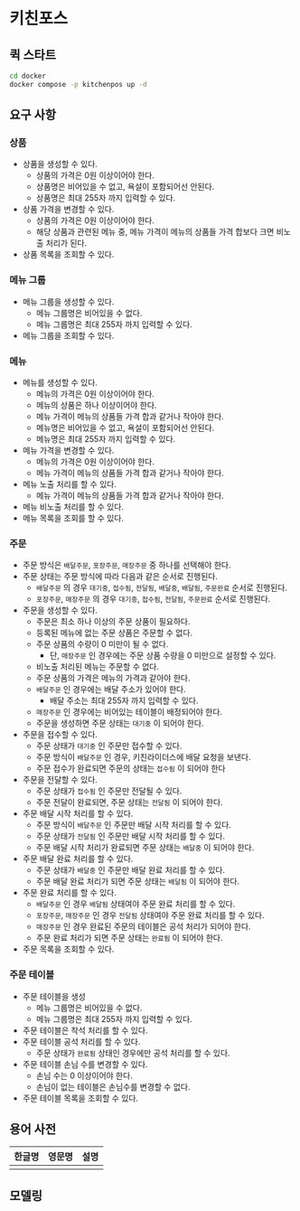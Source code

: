 # 키친포스

## 퀵 스타트

```sh
cd docker
docker compose -p kitchenpos up -d
```

## 요구 사항

### 상품

- 상품을 생성할 수 있다.
  - 상품의 가격은 0원 이상이어야 한다.
  - 상품명은 비어있을 수 없고, 욕설이 포함되어선 안된다.
  - 상품명은 최대 255자 까지 입력할 수 있다.
- 상품 가격을 변경할 수 있다.
  - 상품의 가격은 0원 이상이어야 한다.
  - 해당 상품과 관련된 메뉴 중, 메뉴 가격이 메뉴의 상품들 가격 합보다 크면 비노출 처리가 된다.
- 상품 목록을 조회할 수 있다.

### 메뉴 그룹

- 메뉴 그룹을 생성할 수 있다.
  - 메뉴 그룹명은 비어있을 수 없다.
  - 메뉴 그룹명은 최대 255자 까지 입력할 수 있다.
- 메뉴 그룹을 조회할 수 있다.

### 메뉴

- 메뉴를 생성할 수 있다.
  - 메뉴의 가격은 0원 이상이어야 한다.
  - 메뉴의 상품은 하나 이상이어야 한다.
  - 메뉴 가격이 메뉴의 상품들 가격 합과 같거나 작아야 한다.
  - 메뉴명은 비어있을 수 없고, 욕설이 포함되어선 안된다.
  - 메뉴명은 최대 255자 까지 입력할 수 있다.
- 메뉴 가격을 변경할 수 있다.
  - 메뉴의 가격은 0원 이상이어야 한다.
  - 메뉴 가격이 메뉴의 상품들 가격 합과 같거나 작아야 한다.
- 메뉴 노출 처리를 할 수 있다.
  - 메뉴 가격이 메뉴의 상품들 가격 합과 같거나 작아야 한다.
- 메뉴 비노출 처리를 할 수 있다.
- 메뉴 목록을 조회를 할 수 있다.

### 주문

- 주문 방식은 `배달주문`, `포장주문`, `매장주문` 중 하나를 선택해야 한다.
- 주문 상태는 주문 방식에 따라 다음과 같은 순서로 진행된다.
  - `배달주문` 의 경우 `대기중`, `접수됨`, `전달됨`, `배달중`, `배달됨`, `주문완료` 순서로 진행된다.
  - `포장주문`, `매장주문` 의 경우 `대기중`, `접수됨`, `전달됨`, `주문완료` 순서로 진행된다.
- 주문을 생성할 수 있다.
  - 주문은 최소 하나 이상의 주문 상품이 필요하다.
  - 등록된 메뉴에 없는 주문 상품은 주문할 수 없다.
  - 주문 상품의 수량이 0 미만이 될 수 없다.
    - 단, `매장주문` 인 경우에는 주문 상품 수량을 0 미만으로 설정할 수 있다.
  - 비노출 처리된 메뉴는 주문할 수 없다.
  - 주문 상품의 가격은 메뉴의 가격과 같아야 한다.
  - `배달주문` 인 경우에는 배달 주소가 있어야 한다.
    - 배달 주소는 최대 255자 까지 입력할 수 있다.
  - `매장주문` 인 경우에는 비어있는 테이블이 배정되어야 한다.
  - 주문을 생성하면 주문 상태는 `대기중` 이 되어야 한다.
- 주문을 접수할 수 있다.
  - 주문 상태가 `대기중` 인 주문만 접수할 수 있다.
  - 주문 방식이 `배달주문` 인 경우, 키친라이더스에 배달 요청을 보낸다.
  - 주문 접수가 완료되면 주문의 상태는 `접수됨` 이 되어야 한다 
- 주문을 전달할 수 있다.
  - 주문 상태가 `접수됨` 인 주문만 전달될 수 있다.
  - 주문 전달이 완료되면, 주문 상태는 `전달됨` 이 되어야 한다.
- 주문 배달 시작 처리를 할 수 있다.
  - 주문 방식이 `배달주문` 인 주문만 배달 시작 처리를 할 수 있다.
  - 주문 상태가 `전달됨` 인 주문만 배달 시작 처리를 할 수 있다.
  - 주문 배달 시작 처리가 완료되면 주문 상태는 `배달중` 이 되어야 한다.
- 주문 배달 완료 처리를 할 수 있다.
  - 주문 상태가 `배달중` 인 주문만 배달 완료 처리를 할 수 있다.
  - 주문 배달 완료 처리가 되면 주문 상태는 `배달됨` 이 되어야 한다.
- 주문 완료 처리를 할 수 있다.
  - `배달주문` 인 경우 `배달됨` 상태여야 주문 완료 처리를 할 수 있다.
  - `포장주문`, `매장주문` 인 경우 `전달됨` 상태여야 주문 완료 처리를 할 수 있다.
  - `매장주문` 인 경우 완료된 주문의 테이블은 공석 처리가 되어야 한다.
  - 주문 완료 처리가 되면 주문 상태는 `완료됨` 이 되어야 한다.
- 주문 목록을 조회할 수 있다.

### 주문 테이블

- 주문 테이블을 생성
  - 메뉴 그룹명은 비어있을 수 없다.
  - 메뉴 그룹명은 최대 255자 까지 입력할 수 있다.
- 주문 테이블은 착석 처리를 할 수 있다.
- 주문 테이블 공석 처리를 할 수 있다.
  - 주문 상태가 `완료됨` 상태인 경우에만 공석 처리를 할 수 있다.
- 주문 테이블 손님 수를 변경할 수 있다.
  - 손님 수는 0 이상이어야 한다.
  - 손님이 없는 테이블은 손님수를 변경할 수 없다. 
- 주문 테이블 목록을 조회할 수 있다.

## 용어 사전

| 한글명 | 영문명 | 설명 |
| --- | --- | --- |
|  |  |  |

## 모델링
